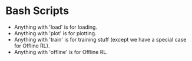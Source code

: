 # Bash Scripts

- Anything with 'load' is for loading.
- Anything with 'plot' is for plotting.
- Anything with 'train' is for training stuff (except we have a special case for Offline RL).
- Anything with 'offline' is for Offline RL.

